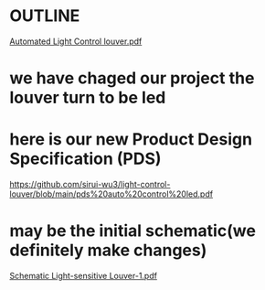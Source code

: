 # OUTLINE
[Automated Light Control louver.pdf](https://github.com/user-attachments/files/17502161/Automated.Light.Control.louver.pdf)
# we have chaged our project the louver turn to be led
# here is our new Product Design Specification (PDS)
https://github.com/sirui-wu3/light-control-louver/blob/main/pds%20auto%20control%20led.pdf
# may be the initial schematic(we definitely make changes)
[Schematic Light-sensitive Louver-1.pdf](https://github.com/user-attachments/files/17655564/Schematic.Light-sensitive.Louver-1.pdf)
